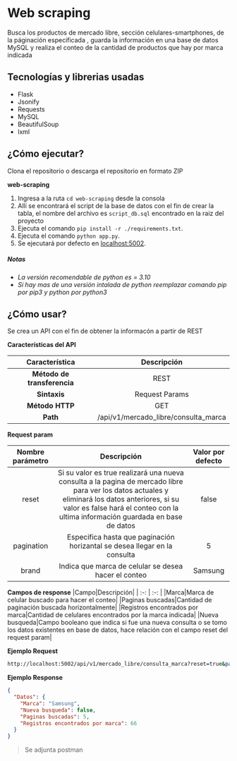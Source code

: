 # Web scraping

Busca los productos de mercado libre, sección celulares-smartphones, de la páginación especificada , guarda la información en una base de datos MySQL y realiza el conteo de la cantidad de productos que hay por marca indicada

## Tecnologías y librerias usadas

-   Flask
-   Jsonify
-   Requests
-   MySQL
-   BeautifulSoup
-   lxml

## ¿Cómo ejecutar?

Clona el repositorio o descarga el repositorio en formato ZIP

**web-scraping**

  1. Ingresa a la ruta `cd web-scraping` desde la consola
  2. Allí se encontrará el script de la base de datos con el fin de crear la tabla, el nombre del archivo es `script_db.sql` encontrado en la raiz del proyecto
  3. Ejecuta el comando `pip install -r ./requirements.txt`.
  4. Ejecuta el comando `python app.py`.
  5. Se ejecutará por defecto en [localhost:5002]().

##### Notas
- _La versión recomendable de python es = 3.10_
- _Si hay mas de una versión intalada de python reemplazar comando pip por pip3 y python por python3_

## ¿Cómo usar?

Se crea un API con el fin de obtener la informacón a partir de REST

 **Características del API**

|Característica|Descripción|
| :-: | :-: |
|**Método de transferencia**|REST|
|**Sintaxis**|Request Params|
|**Método HTTP**|GET|
|**Path**|/api/v1/mercado_libre/consulta_marca|

**Request param**

|Nombre parámetro|Descripción|Valor por defecto|
| :-: | :-: | :-: |
|reset|Si su valor es true realizará una nueva consulta a la pagina de mercado libre para ver los datos actuales y eliminará los datos anteriores, si su valor es false hará el conteo con la ultima información guardada en base de datos|false|
|pagination|Especifica hasta que paginación horizantal se desea llegar en la consulta|5|
|brand|Indica que marca de celular se desea hacer el conteo|Samsung|

**Campos de response**
|Campo|Descripción|
| :-: | :-: |
|Marca|Marca de celular buscado para hacer el conteo|
|Paginas buscadas|Cantidad de paginación buscada horizontalmente|
|Registros encontrados por marca|Cantidad de celulares encontrados por la marca indicada|
|Nueva busqueda|Campo booleano que indica si fue una nueva consulta o se tomo los datos existentes en base de datos, hace relación con el campo reset del request param|

**Ejemplo Request**
```sh
http://localhost:5002/api/v1/mercado_libre/consulta_marca?reset=true&pagination=1&brand=Xiaomi
```
**Ejemplo Response**

```json
{
  "Datos": {
    "Marca": "Samsung", 
    "Nueva busqueda": false, 
    "Paginas buscadas": 5, 
    "Registros encontrados por marca": 66
  }
}
```
> Se adjunta postman